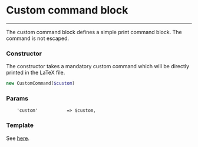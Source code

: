 # Custom command block
-------------------------------

The custom command block defines a simple print command block. The command is not escaped.

### Constructor

The constructor takes a mandatory custom command which will be directly printed in the LaTeX file.

```php
new CustomCommand($custom)
```

### Params

```
    'custom'           => $custom,
```

### Template

See [here](https://github.com/bobvandevijver/latex-bundle/blob/master/src/Resources/views/Element/custom_command.tex.twig).
